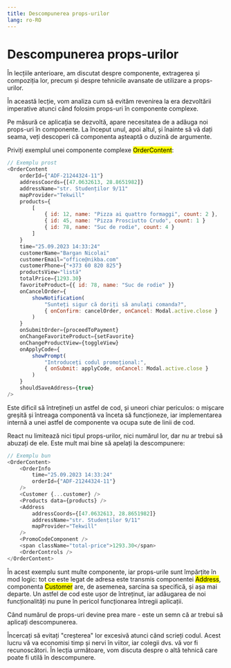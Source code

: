 ```yaml
---
title: Descompunerea props-urilor
lang: ro-RO
---
```


# Descompunerea props-urilor

În lecțiile anterioare, am discutat despre componente, extragerea și compoziția lor, precum și despre tehnicile avansate de utilizare a props-urilor. 

În această lecție, vom analiza cum să evităm revenirea la era dezvoltării imperative atunci când folosim props-uri în componente complexe.

Pe măsură ce aplicația se dezvoltă, apare necesitatea de a adăuga noi props-uri în componente. La început unul, apoi altul, și înainte să vă dați seama, veți descoperi că componenta așteaptă o duzină de argumente.

Priviți exemplul unei componente complexe <mark>OrderContent</mark>:

```javascript
// Exemplu prost
<OrderContent
    orderId={"ADF-21244324-11"}
    addressCoords={[47.0632613, 28.8651982]}
    addressName="str. Studenților 9/11"
    mapProvider="Tekwill"
    products={
        [
            { id: 12, name: "Pizza ai quattro formaggi", count: 2 },
            { id: 45, name: "Pizza Prosciutto Crudo", count: 1 }
            { id: 78, name: "Suc de rodie", count: 4 }
        ]
    }
    time="25.09.2023 14:33:24"
    customerName="Bargan Nicolai"
    customerEmail="office@nikba.com"
    customerPhone={"+373 60 820 825"}
    productsView="listă"
    totalPrice={1293.30}
    favoriteProduct={{ id: 78, name: "Suc de rodie" }}
    onCancelOrder={
        showNotification(
            "Sunteți sigur că doriți să anulați comanda?",
            { onConfirm: cancelOrder, onCancel: Modal.active.close }
        )
    }
    onSubmitOrder={proceedToPayment}
    onChangeFavoriteProduct={setFavorite}
    onChangeProductView={toggleView}
    onApplyCode={
        showPrompt(
            "Introduceți codul promoțional:",
            { onSubmit: applyCode, onCancel: Modal.active.close }
        )
    }
    shouldSaveAddress={true}
/>
```

Este dificil să întrețineți un astfel de cod, și uneori chiar periculos: o mișcare greșită și întreaga componentă va înceta să funcționeze, iar implementarea internă a unei astfel de componente va ocupa sute de linii de cod.

React nu limitează nici tipul props-urilor, nici numărul lor, dar nu ar trebui să abuzați de ele. Este mult mai bine să apelați la descompunere:

```javascript
// Exemplu bun
<OrderContent>
	<OrderInfo
		time="25.09.2023 14:33:24"
		orderId={"ADF-21244324-11"}
	/>
	<Customer {...customer} />
	<Products data={products} />
	<Address
		addressCoords={[47.0632613, 28.8651982]}
		addressName="str. Studenților 9/11"
		mapProvider="Tekwill"
	/>
	<PromoCodeComponent />
	<span className="total-price">1293.30</span>
	<OrderControls />
</OrderContent>
```

În acest exemplu sunt multe componente, iar props-urile sunt împărțite în mod logic: tot ce este legat de adresa este transmis componentei <mark>Address</mark>, componenta <mark>Customer</mark> are, de asemenea, sarcina sa specifică, și așa mai departe. Un astfel de cod este ușor de întreținut, iar adăugarea de noi funcționalități nu pune în pericol funcționarea întregii aplicații.

Când numărul de props-uri devine prea mare - este un semn că ar trebui să aplicați descompunerea.

Încercați să evitați "creșterea" lor excesivă atunci când scrieți codul. Acest lucru vă va economisi timp și nervi în viitor, iar colegii dvs. vă vor fi recunoscători. În lecția următoare, vom discuta despre o altă tehnică care poate fi utilă în descompunere.
